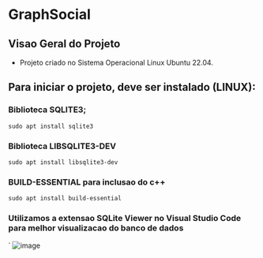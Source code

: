 # GraphSocial

## Visao Geral do Projeto
 - Projeto criado no Sistema Operacional Linux Ubuntu 22.04.


## Para iniciar o projeto, deve ser instalado (LINUX):
### Biblioteca SQLITE3;
    sudo apt install sqlite3

### Biblioteca LIBSQLITE3-DEV
    sudo apt install libsqlite3-dev

### BUILD-ESSENTIAL para inclusao do c++
    sudo apt install build-essential

### Utilizamos a extensao SQLite Viewer no Visual Studio Code para melhor visualizacao do banco de dados
`
![image](https://github.com/lucasfriedrichh/GraphSocial/assets/91904246/ef317c9e-3af7-45c6-a47a-fa741dca5b7e)
